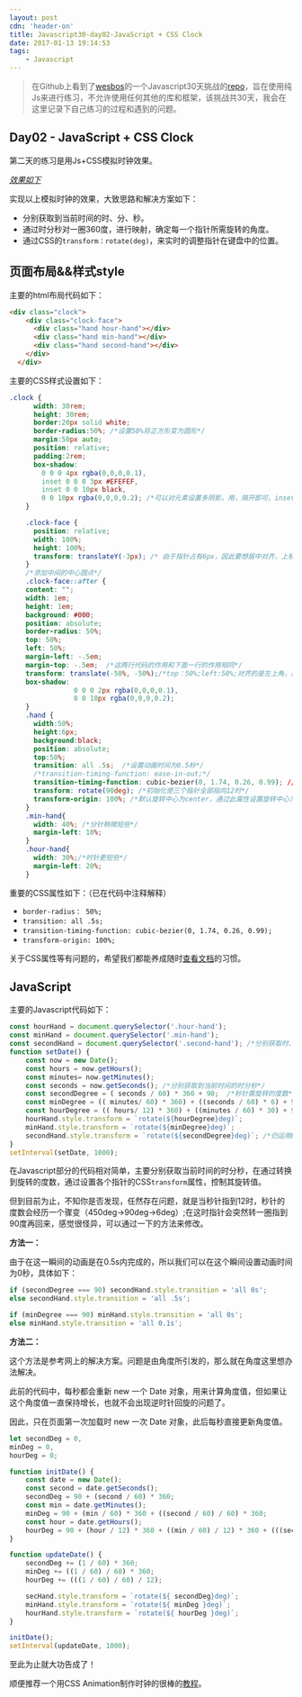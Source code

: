 ```yaml
---
layout: post
cdn: 'header-on'
title: Javascript30-day02-JavaScript + CSS Clock
date: 2017-01-13 19:14:53
tags:
	- Javascript
---
```


> 在Github上看到了[wesbos](https://twitter.com/wesbos)的一个Javascript30天挑战的[repo](https://github.com/wesbos/JavaScript30)，旨在使用纯Js来进行练习，不允许使用任何其他的库和框架，该挑战共30天，我会在这里记录下自己练习的过程和遇到的问题。

## Day02 - JavaScript + CSS Clock

第二天的练习是用Js+CSS模拟时钟效果。

_[效果如下](http://htmlpreview.github.io/?https://github.com/winar-jin/JavaScript30-Challenge/blob/master/02%20-%20JS%20%2B%20CSS%20Clock/index.html)_

实现以上模拟时钟的效果，大致思路和解决方案如下：
* 分别获取到当前时间的时、分、秒。
* 通过时分秒对一圈360度，进行映射，确定每一个指针所需旋转的角度。
* 通过CSS的`transform：rotate(deg)`，来实时的调整指针在键盘中的位置。

## 页面布局&&样式style
主要的html布局代码如下：
```html
<div class="clock">
    <div class="clock-face">
      <div class="hand hour-hand"></div>
      <div class="hand min-hand"></div>
      <div class="hand second-hand"></div>
    </div>
  </div>
```
主要的CSS样式设置如下：
```CSS
.clock {
      width: 30rem;
      height: 30rem;
      border:20px solid white;
      border-radius:50%; /*设置50%将正方形变为圆形*/
      margin:50px auto;
      position: relative;
      padding:2rem;
      box-shadow:
        0 0 0 4px rgba(0,0,0,0.1),
        inset 0 0 0 3px #EFEFEF,
        inset 0 0 10px black,
        0 0 10px rgba(0,0,0,0.2); /*可以对元素设置多阴影，用，隔开即可，inset表示内阴影*/
    }

    .clock-face {
      position: relative;
      width: 100%;
      height: 100%;
      transform: translateY(-3px); /* 由于指针占有6px，因此要想居中对齐，上移3px */
    }
    /*添加中间的中心圆点*/
    .clock-face::after {
    content: "";
    width: 1em;
    height: 1em;
    background: #000;
    position: absolute;
    border-radius: 50%;
    top: 50%;
    left: 50%;
    margin-left: -.5em;
    margin-top: -.5em;  /*这两行代码的作用和下面一行的作用相同*/
    transform: translate(-50%, -50%);/*top：50%;left:50%;对齐的是左上角，应该在向左上移动自身尺寸的50%*/
    box-shadow:
                0 0 0 2px rgba(0,0,0,0.1),
                0 0 10px rgba(0,0,0,0.2);
    }
    .hand {
      width:50%;
      height:6px;
      background:black;
      position: absolute;
      top:50%;
      transition: all .5s;  /*设置动画时间为0.5秒*/
      /*transition-timing-function: ease-in-out;*/
      transition-timing-function: cubic-bezier(0, 1.74, 0.26, 0.99); //cubic-bezier()函数可以自定义过度时间函数
      transform: rotate(90deg); /*初始化使三个指针全部指向12时*/
      transform-origin: 100%; /*默认旋转中心为center，通过此属性设置旋转中心为最右侧，也可设置为：right*/
    }
    .min-hand{
      width: 40%; /*分针稍微短些*/
      margin-left: 10%;
    }
    .hour-hand{
      width: 30%;/*时针更短些*/
      margin-left: 20%;
    }
```
重要的CSS属性如下：（已在代码中注释解释）
* `border-radius： 50%;`
* `transition: all .5s;` 
* `transition-timing-function: cubic-bezier(0, 1.74, 0.26, 0.99);`
* `transform-origin: 100%;`

关于CSS属性等有问题的，希望我们都能养成随时[查看文档](http://www.ayqy.net/doc/css2-1/cover.html)的习惯。

## JavaScript

主要的Javascript代码如下：
```JavaScript
const hourHand = document.querySelector('.hour-hand'); 
const minHand = document.querySelector('.min-hand'); 
const secondHand = document.querySelector('.second-hand'); /*分别获取时、分、秒针*/
function setDate() {
    const now = new Date();
    const hours = now.getHours();
    const minutes= now.getMinutes();
    const seconds = now.getSeconds(); /*分别获取到当前时间的时分秒*/
    const secondDegree = ( seconds / 60) * 360 + 90;  /*秒针需旋转的度数*/
    const minDegree = (( minutes/ 60) * 360) + ((seconds / 60) * 6) + 90; /*分针需旋转的度数：当前分钟数 + 秒数在分钟的映射（如过了30秒，相当于半分钟）*/
    const hourDegree = (( hours/ 12) * 360) + ((minutes / 60) * 30) + 90; /*时针需旋转的度数：当前时数 + 分钟在小时的映射（如过了30分钟，相当于半小时）*/
    hourHand.style.transform = `rotate(${hourDegree}deg)`;
    minHand.style.transform = `rotate(${minDegree}deg)`;
    secondHand.style.transform = `rotate(${secondDegree}deg)`; /*仍运用ES6的模板字符串，分别将当前的旋转度数传入，使各指针旋转*/
}
setInterval(setDate, 1000);
```

在Javascript部分的代码相对简单，主要分别获取当前时间的时分秒，在通过转换到旋转的度数，通过设置各个指针的CSS`transform`属性，控制其旋转值。

但到目前为止，不知你是否发现，任然存在问题，就是当秒针指到12时，秒针的度数会经历一个骤变（450deg->90deg->6deg）;在这时指针会突然转一圈指到90度再回来，感觉很怪异，可以通过一下的方法来修改。

__方法一：__

由于在这一瞬间的动画是在0.5s内完成的，所以我们可以在这个瞬间设置动画时间为0秒，具体如下：
```JavaScript
if (secondDegree === 90) secondHand.style.transition = 'all 0s';
else secondHand.style.transition = 'all .5s';

if (minDegree === 90) minHand.style.transition = 'all 0s';
else minHand.style.transition = 'all 0.1s';
```
__方法二：__

这个方法是参考网上的解决方案。问题是由角度所引发的，那么就在角度这里想办法解决。

此前的代码中，每秒都会重新 new 一个 Date 对象，用来计算角度值，但如果让这个角度值一直保持增长，也就不会出现逆时针回旋的问题了。

因此，只在页面第一次加载时 new 一次 Date 对象，此后每秒直接更新角度值。

```JavaScript
let secondDeg = 0,
minDeg = 0,
hourDeg = 0;

function initDate() {
    const date = new Date();
    const second = date.getSeconds();
    secondDeg = 90 + (second / 60) * 360;
    const min = date.getMinutes();
    minDeg = 90 + (min / 60) * 360 + ((second / 60) / 60) * 360;
    const hour = date.getHours();
    hourDeg = 90 + (hour / 12) * 360 + ((min / 60) / 12) * 360 + (((second / 60) / 60) / 12) * 360;
}

function updateDate() {
    secondDeg += (1 / 60) * 360;
    minDeg += ((1 / 60) / 60) * 360;
    hourDeg += (((1 / 60) / 60) / 12);

    secHand.style.transform = `rotate(${ secondDeg}deg)`;
    minHand.style.transform = `rotate(${ minDeg }deg)`;
    hourHand.style.transform = `rotate(${ hourDeg }deg)`;
}

initDate();
setInterval(updateDate, 1000);
```
至此为止就大功告成了！

顺便推荐一个用CSS Animation制作时钟的很棒的[教程](https://cssanimation.rocks/clocks/)。